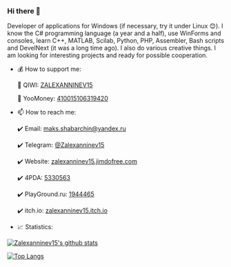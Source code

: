 ### Hi there 👋

Developer of applications for Windows (if necessary, try it under Linux 😊). I know the C# programming language (a year and a half), use WinForms and consoles, learn C++, MATLAB, Scilab, Python, PHP, Assembler, Bash scripts and DevelNext (it was a long time ago). I also do various creative things. I am looking for interesting projects and ready for possible cooperation.

+ 💰 How to support me:

  :yellow_heart: QIWI: [ZALEXANNINEV15](https://qiwi.com/n/ZALEXANNINEV15)
  
  :purple_heart: YooMoney: [410015106319420](https://yoomoney.ru/to/410015106319420)
  
+ 📫 How to reach me:

  :heavy_check_mark: Email: [maks.shabarchin@yandex.ru](mailto:maks.shabarchin@yandex.ru)
  
  :heavy_check_mark: Telegram: [@Zalexanninev15](https://t.me/Zalexanninev15)
  
  :heavy_check_mark: Website: [zalexanninev15.jimdofree.com](https://zalexanninev15.jimdofree.com)
  
  :heavy_check_mark: 4PDA: [5330563](https://4pda.ru/forum/index.php?showuser=5330563)
  
  :heavy_check_mark: PlayGround.ru: [1944465](https://users.playground.ru/1944465)
  
  :heavy_check_mark: itch.io: [zalexanninev15.itch.io](https://zalexanninev15.itch.io)

+ 📈 Statistics:

[![Zalexanninev15's github stats](https://github-readme-stats.vercel.app/api?username=Zalexanninev15&show_icons=true&count_private=true&include_all_commits=true&theme=react)](https://github.com/Zalexanninev15)

[![Top Langs](https://github-readme-stats.vercel.app/api/top-langs/?username=Zalexanninev15&langs_count=8&layout=compact&theme=react)](https://github.com/Zalexanninev15)

